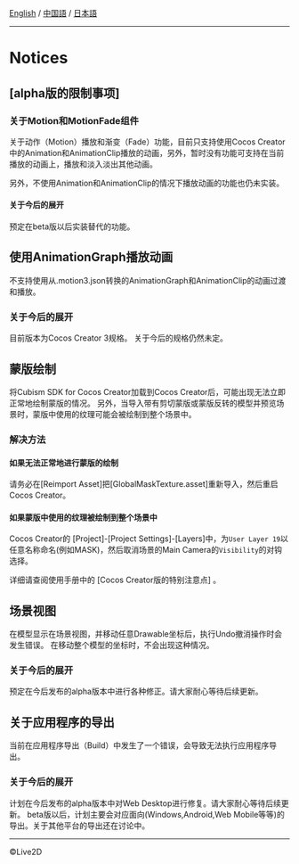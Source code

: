 [English](NOTICE.md) / [中国語](README.cn.md) / [日本語](NOTICE.ja.md)

---

# Notices

## [alpha版的限制事项]

### 关于Motion和MotionFade组件

关于动作（Motion）播放和渐变（Fade）功能，目前只支持使用Cocos Creator中的Animation和AnimationClip播放的动画，另外，暂时没有功能可支持在当前播放的动画上，播放和淡入淡出其他动画。

另外，不使用Animation和AnimationClip的情况下播放动画的功能也仍未实装。


#### 关于今后的展开

预定在beta版以后实装替代的功能。


## 使用AnimationGraph播放动画

不支持使用从.motion3.json转换的AnimationGraph和AnimationClip的动画过渡和播放。

### 关于今后的展开

目前版本为Cocos Creator 3规格。
关于今后的规格仍然未定。


## 蒙版绘制

将Cubism SDK for Cocos Creator加载到Cocos Creator后，可能出现无法立即正常地绘制蒙版的情况。
另外，当导入带有剪切蒙版或蒙版反转的模型并预览场景时，蒙版中使用的纹理可能会被绘制到整个场景中。


### 解决方法

#### 如果无法正常地进行蒙版的绘制

请务必在[Reimport Asset]把[GlobalMaskTexture.asset]重新导入，然后重启Cocos Creator。

#### 如果蒙版中使用的纹理被绘制到整个场景中

Cocos Creator的 [Project]-[Project Settings]-[Layers]中，为`User Layer 19`以任意名称命名(例如MASK)，然后取消场景的Main Camera的`Visibility`的对钩选择。

详细请查阅使用手册中的 [Cocos Creator版的特别注意点] 。


## 场景视图

在模型显示在场景视图，并移动任意Drawable坐标后，执行Undo撤消操作时会发生错误。
在移动整个模型的坐标时，不会出现这种情况。


### 关于今后的展开

预定在今后发布的alpha版本中进行各种修正。请大家耐心等待后续更新。


## 关于应用程序的导出

当前在应用程序导出（Build）中发生了一个错误，会导致无法执行应用程序导出。

### 关于今后的展开

计划在今后发布的alpha版本中对Web Desktop进行修复。请大家耐心等待后续更新。
beta版以后，计划主要会对应面向(Windows,Android,Web Mobile等等)的导出。关于其他平台的导出还在讨论中。


---

©Live2D
